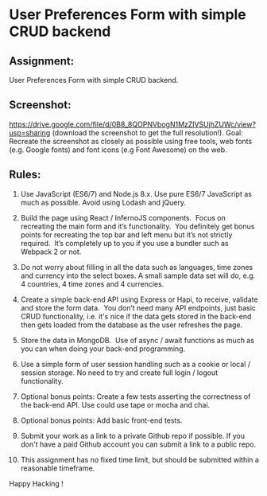 # User Preferences Form with simple CRUD backend

## Assignment:
User Preferences Form with simple CRUD backend.

## Screenshot:
https://drive.google.com/file/d/0B8_8QOPNVbogN1MzZlVSUjhZUWc/view?usp=sharing
(download the screenshot to get the full resolution!).
Goal:
Recreate the screenshot as closely as possible using free tools, web fonts (e.g. Google fonts) and font icons (e.g Font Awesome) on the web.

## Rules:
1.	Use JavaScript (ES6/7) and Node.js 8.x. Use pure ES6/7 JavaScript as much as possible. Avoid using Lodash and jQuery. 
2.	Build the page using React / InfernoJS components.  Focus on recreating the main form and it’s functionality.  You definitely get bonus points for recreating the top bar and left menu but it’s not strictly required.  It’s completely up to you if you use a bundler such as Webpack 2 or not. 
3.	Do not worry about filling in all the data such as languages, time zones and currency into the select boxes. A small sample data set will do, e.g. 4 countries, 4 time zones and 4 currencies.

4.	Create a simple back-end API using Express or Hapi, to receive, validate and store the form data.  You don’t need many API endpoints, just basic CRUD functionality, i.e. it's nice if the data gets stored in the back-end then gets loaded from the database as the user refreshes the page. 
5.	Store the data in MongoDB.  Use of async / await functions as much as you can when doing your back-end programming. 
6.	Use a simple form of user session handling such as a cookie or local / session storage. No need to try and create full login / logout functionality.


7.	Optional bonus points: Create a few tests asserting the correctness of the back-end API. Use could use tape or mocha and chai.

8.	Optional bonus points: Add basic front-end tests. 
9.	Submit your work as a link to a private Github repo if possible. If you don't have a paid Github account you can submit a link to a public repo.

10.	This assignment has no fixed time limit, but should be submitted within a reasonable timeframe.


Happy Hacking !
